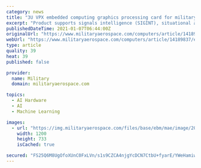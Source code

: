 ```yaml
---
category: news
title: "3U VPX embedded computing graphics processing card for military AI and deep learning introduced by Abaco"
excerpt: "Product supports signals intelligence (SIGINT), situational awareness, radar, video, and graphics applications with three output configurations."
publishedDateTime: 2021-01-07T06:44:00Z
originalUrl: "https://www.militaryaerospace.com/computers/article/14189837/embedded-computing-3u-vpx-graphics-processing"
webUrl: "https://www.militaryaerospace.com/computers/article/14189837/embedded-computing-3u-vpx-graphics-processing"
type: article
quality: 39
heat: 39
published: false

provider:
  name: Military
  domain: militaryaerospace.com

topics:
  - AI Hardware
  - AI
  - Machine Learning

images:
  - url: "https://img.militaryaerospace.com/files/base/ebm/mae/image/2021/01/Abaco7_Jan_2021.5ff4d6abc2d8c.png?auto=format&fit=max&w=1200"
    width: 1200
    height: 733
    isCached: true

secured: "FS25Q6M8UgOfoXUnC0FxLVn/s1s9CZCA4njgYcDCN7CtbU+fyarE/YWeHamiwDoQJp51uaqz9zamU/U82KsVoDLrcHPnCzqsexoo3EctFIAao1FJlFLWRQxt/fdH2r9wYgt4EKbAO9ayfDCWix969WCTcaW2tLySbV5hiJ4+yrbFGRhMgC4dGD4fH01UOFo49+OlOXZzBr/eaZrwYJL05U6OlJsgm/WXJMDDpYdIlzu1CEjGCA5e7GB1nSe4AbFBOUHUHsCE5IMtZLD041lgYlhBGOAsSZ78PiXq3kB7SuF5Gf6vPfTD6DIbnkflY674IBpBtECSpTbG7D9DLVLdxDfOVzZPz2JkrLMLGHX9UKs=;FtVCgNK+n0rcugdD+veXtw=="
---
```


